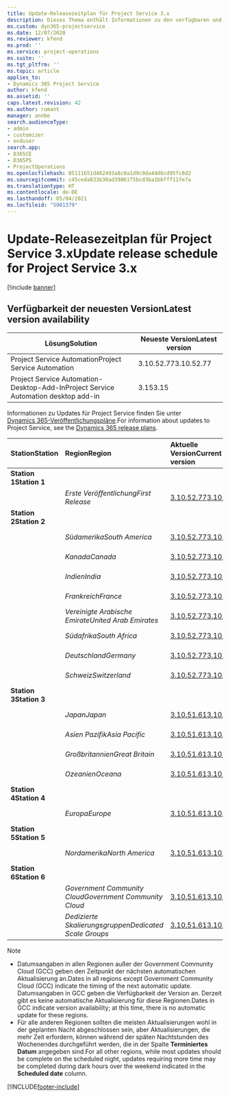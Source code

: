 ```yaml
---
title: Update-Releasezeitplan für Project Service 3.x
description: Dieses Thema enthält Informationen zu den verfügbaren und kommenden Versionen von Dynamics 365 Project Service Automation.
ms.custom: dyn365-projectservice
ms.date: 12/07/2020
ms.reviewer: kfend
ms.prod: ''
ms.service: project-operations
ms.suite: ''
ms.tgt_pltfrm: ''
ms.topic: article
applies_to:
- Dynamics 365 Project Service
author: kfend
ms.assetid: ''
caps.latest.revision: 42
ms.author: rumant
manager: annbe
search.audienceType:
- admin
- customizer
- enduser
search.app:
- D365CE
- D365PS
- ProjectOperations
ms.openlocfilehash: 05111b51d482493a8c8a1d9c9da44d6cd95fc8d2
ms.sourcegitcommit: c45ceda833b30ad39861f5bcd3ba1bbfff11fe7a
ms.translationtype: HT
ms.contentlocale: de-DE
ms.lasthandoff: 05/04/2021
ms.locfileid: "5981379"
---
```

# <a name="update-release-schedule-for-project-service-3x"></a><span data-ttu-id="95645-103">Update-Releasezeitplan für Project Service 3.x</span><span class="sxs-lookup"><span data-stu-id="95645-103">Update release schedule for Project Service 3.x</span></span>

[!include [banner](../includes/psa-now-project-operations.md)]

## <a name="latest-version-availability"></a><span data-ttu-id="95645-104">Verfügbarkeit der neuesten Version</span><span class="sxs-lookup"><span data-stu-id="95645-104">Latest version availability</span></span>

| <span data-ttu-id="95645-105">Lösung</span><span class="sxs-lookup"><span data-stu-id="95645-105">Solution</span></span>  | <span data-ttu-id="95645-106">Neueste Version</span><span class="sxs-lookup"><span data-stu-id="95645-106">Latest version</span></span> |
|-------|----|
| <span data-ttu-id="95645-107">Project Service Automation</span><span class="sxs-lookup"><span data-stu-id="95645-107">Project Service Automation</span></span>    | <span data-ttu-id="95645-108">3.10.52.77</span><span class="sxs-lookup"><span data-stu-id="95645-108">3.10.52.77</span></span> |
| <span data-ttu-id="95645-109">Project Service Automation-Desktop-Add-In</span><span class="sxs-lookup"><span data-stu-id="95645-109">Project Service Automation desktop add-in</span></span>                | <span data-ttu-id="95645-110">3.15</span><span class="sxs-lookup"><span data-stu-id="95645-110">3.15</span></span>          |

<span data-ttu-id="95645-111">Informationen zu Updates für Project Service finden Sie unter [Dynamics 365-Veröffentlichungspläne](/dynamics365/release-plans/).</span><span class="sxs-lookup"><span data-stu-id="95645-111">For information about updates to Project Service, see the [Dynamics 365 release plans](/dynamics365/release-plans/).</span></span> 

| <span data-ttu-id="95645-112">Station</span><span class="sxs-lookup"><span data-stu-id="95645-112">Station</span></span>  | <span data-ttu-id="95645-113">Region</span><span class="sxs-lookup"><span data-stu-id="95645-113">Region</span></span> | <span data-ttu-id="95645-114">Aktuelle Version</span><span class="sxs-lookup"><span data-stu-id="95645-114">Current version</span></span> | <span data-ttu-id="95645-115">Nächste Version</span><span class="sxs-lookup"><span data-stu-id="95645-115">Next version</span></span> |  <span data-ttu-id="95645-116">Geplantes Datum</span><span class="sxs-lookup"><span data-stu-id="95645-116">Scheduled date</span></span>
| :---   | :---   | :---   | :---   |:---   |         
|<span data-ttu-id="95645-117"><strong>Station 1</strong></span><span class="sxs-lookup"><span data-stu-id="95645-117"><strong>Station 1</strong></span></span> | |  |  | |
| | <span data-ttu-id="95645-118"><i>Erste Veröffentlichung</i></span><span class="sxs-lookup"><span data-stu-id="95645-118"><i>First Release</i></span></span> | [<span data-ttu-id="95645-119">3.10.52.77</span><span class="sxs-lookup"><span data-stu-id="95645-119">3.10.52.77</span></span>](whats-new-ur-31.md) | <span data-ttu-id="95645-120">TBD</span><span class="sxs-lookup"><span data-stu-id="95645-120">TBD</span></span> | <span data-ttu-id="95645-121">28  Mai 2021</span><span class="sxs-lookup"><span data-stu-id="95645-121">May 28, 2021</span></span>
|<span data-ttu-id="95645-122"><strong>Station 2</strong></span><span class="sxs-lookup"><span data-stu-id="95645-122"><strong>Station 2</strong></span></span> | |  |  | |
| | <span data-ttu-id="95645-123"><i>Südamerika</i></span><span class="sxs-lookup"><span data-stu-id="95645-123"><i>South America</i></span></span> | [<span data-ttu-id="95645-124">3.10.52.77</span><span class="sxs-lookup"><span data-stu-id="95645-124">3.10.52.77</span></span>](whats-new-ur-31.md) | <span data-ttu-id="95645-125">TBD</span><span class="sxs-lookup"><span data-stu-id="95645-125">TBD</span></span> | <span data-ttu-id="95645-126">4. Juni 2021</span><span class="sxs-lookup"><span data-stu-id="95645-126">June 4, 2021</span></span>
| | <span data-ttu-id="95645-127"><i>Kanada</i></span><span class="sxs-lookup"><span data-stu-id="95645-127"><i>Canada</i></span></span> | [<span data-ttu-id="95645-128">3.10.52.77</span><span class="sxs-lookup"><span data-stu-id="95645-128">3.10.52.77</span></span>](whats-new-ur-31.md) | <span data-ttu-id="95645-129">TBD</span><span class="sxs-lookup"><span data-stu-id="95645-129">TBD</span></span> | <span data-ttu-id="95645-130">4. Juni 2021</span><span class="sxs-lookup"><span data-stu-id="95645-130">June 4, 2021</span></span>
| | <span data-ttu-id="95645-131"><i>Indien</i></span><span class="sxs-lookup"><span data-stu-id="95645-131"><i>India</i></span></span> | [<span data-ttu-id="95645-132">3.10.52.77</span><span class="sxs-lookup"><span data-stu-id="95645-132">3.10.52.77</span></span>](whats-new-ur-31.md) | <span data-ttu-id="95645-133">TBD</span><span class="sxs-lookup"><span data-stu-id="95645-133">TBD</span></span> | <span data-ttu-id="95645-134">4. Juni 2021</span><span class="sxs-lookup"><span data-stu-id="95645-134">June 4, 2021</span></span>
| | <span data-ttu-id="95645-135"><i>Frankreich</i></span><span class="sxs-lookup"><span data-stu-id="95645-135"><i>France</i></span></span> | [<span data-ttu-id="95645-136">3.10.52.77</span><span class="sxs-lookup"><span data-stu-id="95645-136">3.10.52.77</span></span>](whats-new-ur-31.md) | <span data-ttu-id="95645-137">TBD</span><span class="sxs-lookup"><span data-stu-id="95645-137">TBD</span></span> | <span data-ttu-id="95645-138">4. Juni 2021</span><span class="sxs-lookup"><span data-stu-id="95645-138">June 4, 2021</span></span>
| | <span data-ttu-id="95645-139"><i>Vereinigte Arabische Emirate</i></span><span class="sxs-lookup"><span data-stu-id="95645-139"><i>United Arab Emirates</i></span></span> | [<span data-ttu-id="95645-140">3.10.52.77</span><span class="sxs-lookup"><span data-stu-id="95645-140">3.10.52.77</span></span>](whats-new-ur-31.md) | <span data-ttu-id="95645-141">TBD</span><span class="sxs-lookup"><span data-stu-id="95645-141">TBD</span></span> | <span data-ttu-id="95645-142">4. Juni 2021</span><span class="sxs-lookup"><span data-stu-id="95645-142">June 4, 2021</span></span>
| | <span data-ttu-id="95645-143"><i>Südafrika</i></span><span class="sxs-lookup"><span data-stu-id="95645-143"><i>South Africa</i></span></span> | [<span data-ttu-id="95645-144">3.10.52.77</span><span class="sxs-lookup"><span data-stu-id="95645-144">3.10.52.77</span></span>](whats-new-ur-31.md) | <span data-ttu-id="95645-145">TBD</span><span class="sxs-lookup"><span data-stu-id="95645-145">TBD</span></span> | <span data-ttu-id="95645-146">4. Juni 2021</span><span class="sxs-lookup"><span data-stu-id="95645-146">June 4, 2021</span></span>
| | <span data-ttu-id="95645-147"><i>Deutschland</i></span><span class="sxs-lookup"><span data-stu-id="95645-147"><i>Germany</i></span></span> | [<span data-ttu-id="95645-148">3.10.52.77</span><span class="sxs-lookup"><span data-stu-id="95645-148">3.10.52.77</span></span>](whats-new-ur-31.md) | <span data-ttu-id="95645-149">TBD</span><span class="sxs-lookup"><span data-stu-id="95645-149">TBD</span></span> | <span data-ttu-id="95645-150">4. Juni 2021</span><span class="sxs-lookup"><span data-stu-id="95645-150">June 4, 2021</span></span>
| | <span data-ttu-id="95645-151"><i>Schweiz</i></span><span class="sxs-lookup"><span data-stu-id="95645-151"><i>Switzerland</i></span></span> | [<span data-ttu-id="95645-152">3.10.52.77</span><span class="sxs-lookup"><span data-stu-id="95645-152">3.10.52.77</span></span>](whats-new-ur-31.md) | <span data-ttu-id="95645-153">TBD</span><span class="sxs-lookup"><span data-stu-id="95645-153">TBD</span></span> | <span data-ttu-id="95645-154">4. Juni 2021</span><span class="sxs-lookup"><span data-stu-id="95645-154">June 4, 2021</span></span>
|<span data-ttu-id="95645-155"><strong>Station 3</strong></span><span class="sxs-lookup"><span data-stu-id="95645-155"><strong>Station 3</strong></span></span> | |  |  | |
| | <span data-ttu-id="95645-156"><i>Japan</i></span><span class="sxs-lookup"><span data-stu-id="95645-156"><i>Japan</i></span></span> | [<span data-ttu-id="95645-157">3.10.51.61</span><span class="sxs-lookup"><span data-stu-id="95645-157">3.10.51.61</span></span>](whats-new-ur-30.md) | [<span data-ttu-id="95645-158">3.10.52.77</span><span class="sxs-lookup"><span data-stu-id="95645-158">3.10.52.77</span></span>](whats-new-ur-31.md) | <span data-ttu-id="95645-159">07  Mai 2021</span><span class="sxs-lookup"><span data-stu-id="95645-159">May 07, 2021</span></span>
| | <span data-ttu-id="95645-160"><i>Asien Pazifik</i></span><span class="sxs-lookup"><span data-stu-id="95645-160"><i>Asia Pacific</i></span></span> | [<span data-ttu-id="95645-161">3.10.51.61</span><span class="sxs-lookup"><span data-stu-id="95645-161">3.10.51.61</span></span>](whats-new-ur-30.md) | [<span data-ttu-id="95645-162">3.10.52.77</span><span class="sxs-lookup"><span data-stu-id="95645-162">3.10.52.77</span></span>](whats-new-ur-31.md) | <span data-ttu-id="95645-163">07  Mai 2021</span><span class="sxs-lookup"><span data-stu-id="95645-163">May 07, 2021</span></span>
| | <span data-ttu-id="95645-164"><i>Großbritannien</i></span><span class="sxs-lookup"><span data-stu-id="95645-164"><i>Great Britain</i></span></span> | [<span data-ttu-id="95645-165">3.10.51.61</span><span class="sxs-lookup"><span data-stu-id="95645-165">3.10.51.61</span></span>](whats-new-ur-30.md) | [<span data-ttu-id="95645-166">3.10.52.77</span><span class="sxs-lookup"><span data-stu-id="95645-166">3.10.52.77</span></span>](whats-new-ur-31.md) | <span data-ttu-id="95645-167">07  Mai 2021</span><span class="sxs-lookup"><span data-stu-id="95645-167">May 07, 2021</span></span>
| | <span data-ttu-id="95645-168"><i>Ozeanien</i></span><span class="sxs-lookup"><span data-stu-id="95645-168"><i>Oceana</i></span></span> | [<span data-ttu-id="95645-169">3.10.51.61</span><span class="sxs-lookup"><span data-stu-id="95645-169">3.10.51.61</span></span>](whats-new-ur-30.md) | [<span data-ttu-id="95645-170">3.10.52.77</span><span class="sxs-lookup"><span data-stu-id="95645-170">3.10.52.77</span></span>](whats-new-ur-31.md) | <span data-ttu-id="95645-171">07  Mai 2021</span><span class="sxs-lookup"><span data-stu-id="95645-171">May 07, 2021</span></span>
|<span data-ttu-id="95645-172"><strong>Station 4</strong></span><span class="sxs-lookup"><span data-stu-id="95645-172"><strong>Station 4</strong></span></span> | |  |  | |
| | <span data-ttu-id="95645-173"><i>Europa</i></span><span class="sxs-lookup"><span data-stu-id="95645-173"><i>Europe</i></span></span> | [<span data-ttu-id="95645-174">3.10.51.61</span><span class="sxs-lookup"><span data-stu-id="95645-174">3.10.51.61</span></span>](whats-new-ur-30.md) | [<span data-ttu-id="95645-175">3.10.52.77</span><span class="sxs-lookup"><span data-stu-id="95645-175">3.10.52.77</span></span>](whats-new-ur-31.md) | <span data-ttu-id="95645-176">14  Mai 2021</span><span class="sxs-lookup"><span data-stu-id="95645-176">May 14, 2021</span></span>
|<span data-ttu-id="95645-177"><strong>Station 5</strong></span><span class="sxs-lookup"><span data-stu-id="95645-177"><strong>Station 5</strong></span></span> | |  |  | |
| | <span data-ttu-id="95645-178"><i>Nordamerika</i></span><span class="sxs-lookup"><span data-stu-id="95645-178"><i>North America</i></span></span> | [<span data-ttu-id="95645-179">3.10.51.61</span><span class="sxs-lookup"><span data-stu-id="95645-179">3.10.51.61</span></span>](whats-new-ur-30.md) | [<span data-ttu-id="95645-180">3.10.52.77</span><span class="sxs-lookup"><span data-stu-id="95645-180">3.10.52.77</span></span>](whats-new-ur-31.md) | <span data-ttu-id="95645-181">21  Mai 2021</span><span class="sxs-lookup"><span data-stu-id="95645-181">May 21, 2021</span></span>
|<span data-ttu-id="95645-182"><strong>Station 6</strong></span><span class="sxs-lookup"><span data-stu-id="95645-182"><strong>Station 6</strong></span></span> | |  |  | |
| | <span data-ttu-id="95645-183"><i>Government Community Cloud</i></span><span class="sxs-lookup"><span data-stu-id="95645-183"><i>Government Community Cloud</i></span></span> | [<span data-ttu-id="95645-184">3.10.51.61</span><span class="sxs-lookup"><span data-stu-id="95645-184">3.10.51.61</span></span>](whats-new-ur-30.md) | [<span data-ttu-id="95645-185">3.10.52.77</span><span class="sxs-lookup"><span data-stu-id="95645-185">3.10.52.77</span></span>](whats-new-ur-31.md) | <span data-ttu-id="95645-186">21  Mai 2021</span><span class="sxs-lookup"><span data-stu-id="95645-186">May 21, 2021</span></span>
| | <span data-ttu-id="95645-187"><i>Dedizierte Skalierungsgruppen</i></span><span class="sxs-lookup"><span data-stu-id="95645-187"><i>Dedicated Scale Groups</i></span></span> | [<span data-ttu-id="95645-188">3.10.51.61</span><span class="sxs-lookup"><span data-stu-id="95645-188">3.10.51.61</span></span>](whats-new-ur-30.md) | [<span data-ttu-id="95645-189">3.10.52.77</span><span class="sxs-lookup"><span data-stu-id="95645-189">3.10.52.77</span></span>](whats-new-ur-31.md) | <span data-ttu-id="95645-190">28  Mai 2021</span><span class="sxs-lookup"><span data-stu-id="95645-190">May 28, 2021</span></span>

>[!Note]
> - <span data-ttu-id="95645-191">Datumsangaben in allen Regionen außer der Government Community Cloud (GCC) geben den Zeitpunkt der nächsten automatischen Aktualisierung an.</span><span class="sxs-lookup"><span data-stu-id="95645-191">Dates in all regions except Government Community Cloud (GCC) indicate the timing of the next automatic update.</span></span> <span data-ttu-id="95645-192">Datumsangaben in GCC geben die Verfügbarkeit der Version an. Derzeit gibt es keine automatische Aktualisierung für diese Regionen.</span><span class="sxs-lookup"><span data-stu-id="95645-192">Dates in GCC indicate version availability; at this time, there is no automatic update for these regions.</span></span>
> - <span data-ttu-id="95645-193">Für alle anderen Regionen sollten die meisten Aktualisierungen wohl in der geplanten Nacht abgeschlossen sein, aber Aktualisierungen, die mehr Zeit erfordern, können während der späten Nachtstunden des Wochenendes durchgeführt werden, die in der Spalte **Terminiertes Datum** angegeben sind.</span><span class="sxs-lookup"><span data-stu-id="95645-193">For all other regions, while most updates should be complete on the scheduled night, updates requiring more time may be completed during dark hours over the weekend indicated in the **Scheduled date** column.</span></span>


[!INCLUDE[footer-include](../includes/footer-banner.md)]
